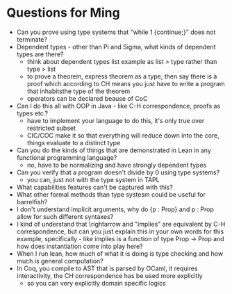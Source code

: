 # Questions for Ming

- Can you prove using type systems that "while 1 {continue;}" does not terminate?
- Dependent types - other than Pi and Sigma, what kinds of dependent types are
there?
  - think about dependent types list example as list > type rather than type > list
  - to prove a theorem, express theorem as a type, then say there is a proof
  which according to CH means you just have to write a program that
  inhabitsthe type of the theorem
  - operators can be declared beause of CoC 
- Can I do this all with OOP in Java - like C-H correspondence, proofs as types etc.?
  - have to implement your language to do this, it's only true over restricted subset
  - CIC/COC make it so that everything will reduce down into the core, things
  evaluate to a distinct type
- Can you do the kinds of things that are demonstrated in Lean in any functional
programming language?
  - no, have to be normalizing and have strongly dependent types
- Can you verify that a program doesn't divide by 0 using type systems?
  - you can, just not with the type system in TAPL
- What capabilities features can't be captured with this?
- What other formal methods than type systesm could be useful for barrelfish?
- I don't understand implicit arguments, why do {p : Prop} and p : Prop allow
for such different syntaxes?
- I kind of understand that \rightarrow and "implies" are equivalent by C-H
correspondence, but can you just explain this in your own words for this
example, specifically - like implies is a function of type Prop -> Prop and how
does instantiation come into play here?
- When I run lean, how much of what it is doing is type checking and how much is
general computation?
- In Coq, you compile to AST that is parsed by OCaml, it requires
interactivity, the CH correspondence has be used more explicitly
  - so you can very explicitly domain specific logics 
